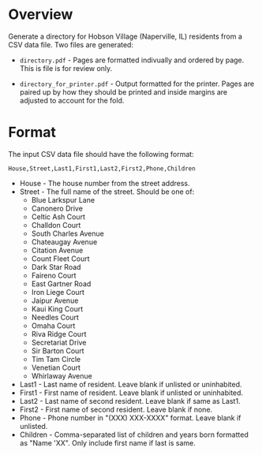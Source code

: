 # Overview

Generate a directory for Hobson Village (Naperville, IL) residents from
a CSV data file.  Two files are generated:

 * `directory.pdf` - Pages are formatted indivually and ordered by page.
   This is file is for review only.

 * `directory_for_printer.pdf` - Output formatted for the printer.
   Pages are paired up by how they should be printed and inside margins
   are adjusted to account for the fold.

# Format

The input CSV data file should have the following format:

    House,Street,Last1,First1,Last2,First2,Phone,Children

 * House - The house number from the street address.
 * Street - The full name of the street.  Should be one of:
   * Blue Larkspur Lane
   * Canonero Drive
   * Celtic Ash Court
   * Challdon Court
   * South Charles Avenue
   * Chateaugay Avenue
   * Citation Avenue
   * Count Fleet Court
   * Dark Star Road
   * Faireno Court
   * East Gartner Road
   * Iron Liege Court
   * Jaipur Avenue
   * Kaui King Court
   * Needles Court
   * Omaha Court
   * Riva Ridge Court
   * Secretariat Drive
   * Sir Barton Court
   * Tim Tam Circle
   * Venetian Court
   * Whirlaway Avenue
 * Last1 - Last name of resident.  Leave blank if unlisted or
   uninhabited.
 * First1 - First name of resident.  Leave blank if unlisted or
   uninhabited.
 * Last2 - Last name of second resident.  Leave blank if same as Last1.
 * First2 - First name of second resident.  Leave blank if none.
 * Phone - Phone number in "(XXX) XXX-XXXX" format.  Leave blank if
   unlisted.
 * Children - Comma-separated list of children and years born formatted
   as "Name 'XX".  Only include first name if last is same.
